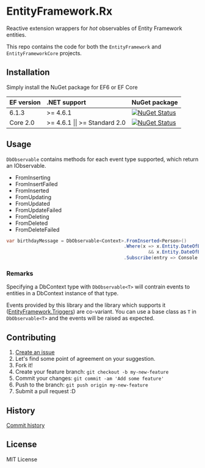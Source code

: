 # EntityFramework.Rx

Reactive extension wrappers for *hot* observables of Entity Framework entities.

This repo contains the code for both the `EntityFramework` and `EntityFrameworkCore` projects.

## Installation

Simply install the NuGet package for EF6 or EF Core

| EF version | .NET support                          | NuGet package                                                                                                                                  |
|:-----------|:--------------------------------------|------------------------------------------------------------------------------------------------------------------------------------------------|
| 6.1.3      | >= 4.6.1                              | [![NuGet Status](http://img.shields.io/nuget/v/EntityFramework.Rx.svg?style=flat)](https://www.nuget.org/packages/EntityFramework.Rx/)         |
| Core 2.0   | >= 4.6.1 &#124;&#124; >= Standard 2.0 | [![NuGet Status](http://img.shields.io/nuget/v/EntityFrameworkCore.Rx.svg?style=flat)](https://www.nuget.org/packages/EntityFrameworkCore.Rx/) |

## Usage

`DbObservable` contains methods for each event type supported, which return an IObservable.

- FromInserting
- FromInsertFailed
- FromInserted
- FromUpdating
- FromUpdated
- FromUpdateFailed
- FromDeleting
- FromDeleted
- FromDeleteFailed

```csharp
var birthdayMessage = DbObservable<Context>.FromInserted<Person>()
                                           .Where(x => x.Entity.DateOfBirth.Month == DateTime.Today.Month
                                                    && x.Entity.DateOfBirth.Day == DateTime.Today.Day)
                                           .Subscribe(entry => Console.WriteLine($"Happy birthday to {entry.Entity.Name}!"));
```

### Remarks

Specifying a DbContext type with `DbObservable<T>` will contrain events to entities in a DbContext instance of that type.

Events provided by this library and the library which supports it ([EntityFramework.Triggers](https://github.com/NickStrupat/EntityFramework.Triggers)) are co-variant. You can use a base class as `T` in `DbObservable<T>` and the events will be raised as expected.

## Contributing

1. [Create an issue](https://github.com/NickStrupat/EntityFramework.Rx/issues/new)
2. Let's find some point of agreement on your suggestion.
3. Fork it!
4. Create your feature branch: `git checkout -b my-new-feature`
5. Commit your changes: `git commit -am 'Add some feature'`
6. Push to the branch: `git push origin my-new-feature`
7. Submit a pull request :D

## History

[Commit history](https://github.com/NickStrupat/EntityFramework.Rx/commits/master)

## License

MIT License